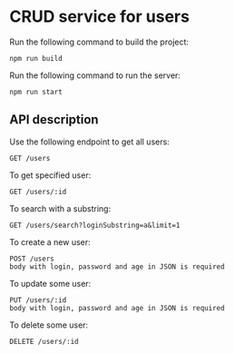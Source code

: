 # CRUD service for users
Run the following command to build the project:
```
npm run build
```
Run the following command to run the server:
```
npm run start
```
## API description
Use the following endpoint to get all users:
```
GET /users
```
To get specified user:
```
GET /users/:id
```
To search with a substring:
```
GET /users/search?loginSubstring=a&limit=1
```
To create a new user:
```
POST /users
body with login, password and age in JSON is required
```
To update some user:
```
PUT /users/:id
body with login, password and age in JSON is required
```
To delete some user:
```
DELETE /users/:id
```
